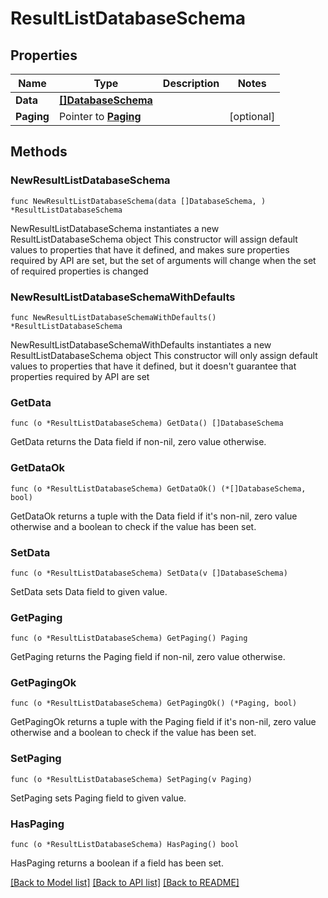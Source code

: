 # ResultListDatabaseSchema

## Properties

Name | Type | Description | Notes
------------ | ------------- | ------------- | -------------
**Data** | [**[]DatabaseSchema**](DatabaseSchema.md) |  | 
**Paging** | Pointer to [**Paging**](Paging.md) |  | [optional] 

## Methods

### NewResultListDatabaseSchema

`func NewResultListDatabaseSchema(data []DatabaseSchema, ) *ResultListDatabaseSchema`

NewResultListDatabaseSchema instantiates a new ResultListDatabaseSchema object
This constructor will assign default values to properties that have it defined,
and makes sure properties required by API are set, but the set of arguments
will change when the set of required properties is changed

### NewResultListDatabaseSchemaWithDefaults

`func NewResultListDatabaseSchemaWithDefaults() *ResultListDatabaseSchema`

NewResultListDatabaseSchemaWithDefaults instantiates a new ResultListDatabaseSchema object
This constructor will only assign default values to properties that have it defined,
but it doesn't guarantee that properties required by API are set

### GetData

`func (o *ResultListDatabaseSchema) GetData() []DatabaseSchema`

GetData returns the Data field if non-nil, zero value otherwise.

### GetDataOk

`func (o *ResultListDatabaseSchema) GetDataOk() (*[]DatabaseSchema, bool)`

GetDataOk returns a tuple with the Data field if it's non-nil, zero value otherwise
and a boolean to check if the value has been set.

### SetData

`func (o *ResultListDatabaseSchema) SetData(v []DatabaseSchema)`

SetData sets Data field to given value.


### GetPaging

`func (o *ResultListDatabaseSchema) GetPaging() Paging`

GetPaging returns the Paging field if non-nil, zero value otherwise.

### GetPagingOk

`func (o *ResultListDatabaseSchema) GetPagingOk() (*Paging, bool)`

GetPagingOk returns a tuple with the Paging field if it's non-nil, zero value otherwise
and a boolean to check if the value has been set.

### SetPaging

`func (o *ResultListDatabaseSchema) SetPaging(v Paging)`

SetPaging sets Paging field to given value.

### HasPaging

`func (o *ResultListDatabaseSchema) HasPaging() bool`

HasPaging returns a boolean if a field has been set.


[[Back to Model list]](../README.md#documentation-for-models) [[Back to API list]](../README.md#documentation-for-api-endpoints) [[Back to README]](../README.md)


